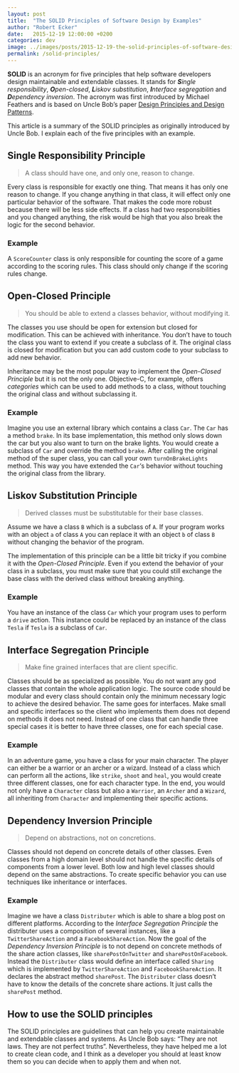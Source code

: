 ```yaml
---
layout: post
title:  "The SOLID Principles of Software Design by Examples"
author: "Robert Ecker"
date:   2015-12-19 12:00:00 +0200
categories: dev
image: ../images/posts/2015-12-19-the-solid-principles-of-software-design-by-examples/title-image.jpg
permalink: /solid-principles/
---
```


**SOLID** is an acronym for five principles that help software developers design maintainable and extendable classes. It stands for _**S**ingle responsibility_, _**O**pen-closed_, _**L**iskov substitution_, _**I**nterface segregation_ and _**D**ependency inversion_. The acronym was first introduced by Michael Feathers and is based on Uncle Bob’s paper [Design Principles and Design Patterns](https://www.goodreads.com/book/show/25936819-design-principles-and-design-patterns).

This article is a summary of the SOLID principles as originally introduced by Uncle Bob. I explain each of the five principles with an example.


## Single Responsibility Principle
> A class should have one, and only one, reason to change.

Every class is responsible for exactly one thing. That means it has only one reason to change. If you change anything in that class, it will effect only one particular behavior of the software. That makes the code more robust because there will be less side effects. If a class had two responsibilities and you changed anything, the risk would be high that you also break the logic for the second behavior.

### Example

A `ScoreCounter` class is only responsible for counting the score of a game according to the scoring rules. This class should only change if the scoring rules change.

## Open-Closed Principle
> You should be able to extend a classes behavior, without modifying it.

The classes you use should be open for extension but closed for modification. This can be achieved with inheritance. You don’t have to touch the class you want to extend if you create a subclass of it. The original class is closed for modification but you can add custom code to your subclass to add new behavior.

Inheritance may be the most popular way to implement the *Open-Closed Principle* but it is not the only one. Objective-C, for example, offers *categories* which can be used to add methods to a class, without touching the original class and without subclassing it.

### Example
Imagine you use an external library which contains a class `Car`. The `Car` has a method `brake`. In its base implementation, this method only slows down the car but you also want to turn on the brake lights. You would create a subclass of `Car` and override the method `brake`. After calling the original method of the super class, you can call your own `turnOnBrakeLights` method. This way you have extended the `Car`‘s behavior without touching the original class from the library.

## Liskov Substitution Principle
> Derived classes must be substitutable for their base classes.

Assume we have a class `B` which is a subclass of `A`. If your program works with an object `a` of class `A` you can replace it with an object `b` of class `B` without changing the behavior of the program.

The implementation of this principle can be a little bit tricky if you combine it with the *Open-Closed Principle*. Even if you extend the behavior of your class in a subclass, you must make sure that you could still exchange the base class with the derived class without breaking anything.

### Example
You have an instance of the class `Car` which your program uses to perform a `drive` action. This instance could be replaced by an instance of the class `Tesla` if `Tesla` is a subclass of `Car`.

## Interface Segregation Principle
> Make fine grained interfaces that are client specific.

Classes should be as specialized as possible. You do not want any god classes that contain the whole application logic. The source code should be modular and every class should contain only the minimum necessary logic to achieve the desired behavior. The same goes for interfaces. Make small and specific interfaces so the client who implements them does not depend on methods it does not need. Instead of one class that can handle three special cases it is better to have three classes, one for each special case.

### Example
In an adventure game, you have a class for your main character. The player can either be a warrior or an archer or a wizard. Instead of a class which can perform all the actions, like `strike`, `shoot` and `heal`, you would create three different classes, one for each character type. In the end, you would not only have a `Character` class but also a `Warrior`, an `Archer` and a `Wizard`, all inheriting from `Character` and implementing their specific actions.

## Dependency Inversion Principle
> Depend on abstractions, not on concretions.

Classes should not depend on concrete details of other classes. Even classes from a high domain level should not handle the specific details of components from a lower level. Both low and high level classes should depend on the same abstractions. To create specific behavior you can use techniques like inheritance or interfaces.

### Example
Imagine we have a class `Distributer` which is able to share a blog post on different platforms. According to the *Interface Segregation Principle* the distributer uses a composition of several instances, like a `TwitterShareAction` and a `FacebookShareAction`. Now the goal of the *Dependency Inversion Principle* is to not depend on concrete methods of the share action classes, like `sharePostOnTwitter` and `sharePostOnFacebook`. Instead the `Distributer` class would define an interface called `Sharing` which is implemented by `TwitterShareAction` and `FacebookShareAction`. It declares the abstract method `sharePost`. The `Distributer` class doesn’t have to know the details of the concrete share actions. It just calls the `sharePost` method.

## How to use the SOLID principles
The SOLID principles are guidelines that can help you create maintainable and extendable classes and systems. As Uncle Bob says: “They are not laws. They are not perfect truths”. Nevertheless, they have helped me a lot to create clean code, and I think as a developer you should at least know them so you can decide when to apply them and when not.
